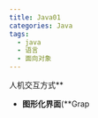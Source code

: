 ```yaml
---
title: Java01
categories: Java
tags: 
  - java
  - 语言
  - 面向对象
---
```


人机交互方式**

- **图形化界面**(**Grap